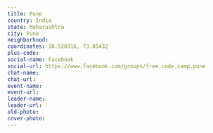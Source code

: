 ```yaml
---
title: Pune
country: India
state: Maharashtra
city: Pune
neighborhood: 
coordinates: 18.520316, 73.85432
plus-code:
social-name: Facebook
social-url: https://www.facebook.com/groups/free.code.camp.pune
chat-name:
chat-url:
event-name:
event-url:
leader-name:
leader-url:
old-photo: 
cover-photo:
---
```

